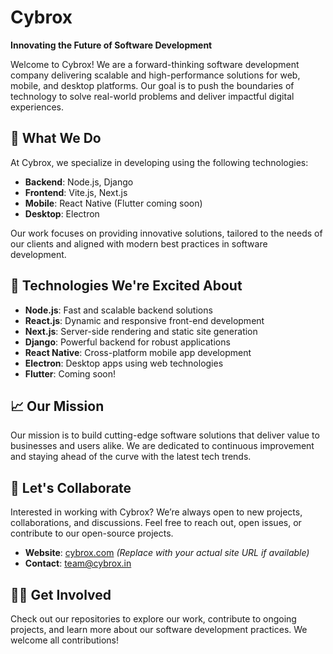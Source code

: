 # Cybrox

**Innovating the Future of Software Development**

Welcome to Cybrox! We are a forward-thinking software development company delivering scalable and high-performance solutions for web, mobile, and desktop platforms. Our goal is to push the boundaries of technology to solve real-world problems and deliver impactful digital experiences.

## 🌟 What We Do

At Cybrox, we specialize in developing using the following technologies:

- **Backend**: Node.js, Django
- **Frontend**: Vite.js, Next.js
- **Mobile**: React Native (Flutter coming soon)
- **Desktop**: Electron

Our work focuses on providing innovative solutions, tailored to the needs of our clients and aligned with modern best practices in software development.

## 🚀 Technologies We're Excited About

- **Node.js**: Fast and scalable backend solutions
- **React.js**: Dynamic and responsive front-end development
- **Next.js**: Server-side rendering and static site generation
- **Django**: Powerful backend for robust applications
- **React Native**: Cross-platform mobile app development
- **Electron**: Desktop apps using web technologies
- **Flutter**: Coming soon!

## 📈 Our Mission

Our mission is to build cutting-edge software solutions that deliver value to businesses and users alike. We are dedicated to continuous improvement and staying ahead of the curve with the latest tech trends.

## 🤝 Let's Collaborate

Interested in working with Cybrox? We’re always open to new projects, collaborations, and discussions. Feel free to reach out, open issues, or contribute to our open-source projects.

- **Website**: [cybrox.com](https://www.cybrox.com) *(Replace with your actual site URL if available)*
- **Contact**: [team@cybrox.in](mailto:team@cybrox.in)

## 👨‍💻 Get Involved

Check out our repositories to explore our work, contribute to ongoing projects, and learn more about our software development practices. We welcome all contributions!
